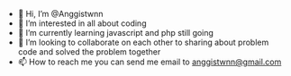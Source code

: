 - 👋 Hi, I’m @Anggistwnn
- 👀 I’m interested in all about coding
- 🌱 I’m currently learning javascript and php still going 
- 💞️ I’m looking to collaborate on each other to sharing about problem code and solved the problem together
- 📫 How to reach me you can send me email to anggistwnn@gmail.com


